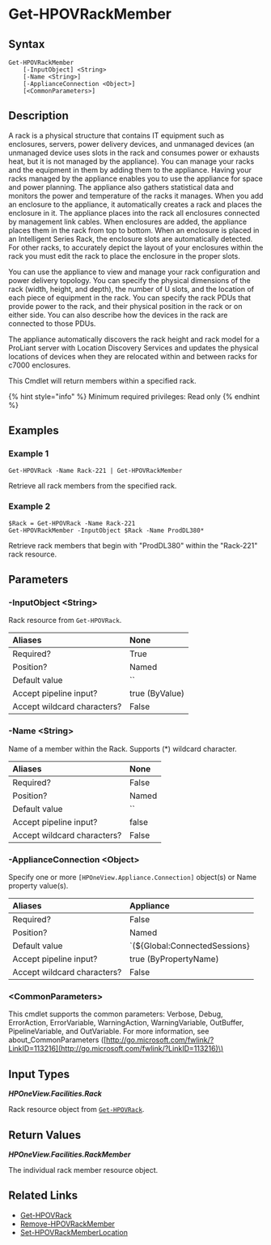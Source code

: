 ﻿---
description: Get a member device from a defined Rack.
---

# Get-HPOVRackMember

## Syntax

```text
Get-HPOVRackMember
    [-InputObject] <String>
    [-Name <String>]
    [-ApplianceConnection <Object>]
    [<CommonParameters>]
```

## Description

A rack is a physical structure that contains IT equipment such as enclosures, servers, power delivery devices, and unmanaged devices (an unmanaged device uses slots in the rack and consumes power or exhausts heat, but it is not managed by the appliance). You can manage your racks and the equipment in them by adding them to the appliance. Having your racks managed by the appliance enables you to use the appliance for space and power planning. The appliance also gathers statistical data and monitors the power and temperature of the racks it manages. When you add an enclosure to the appliance, it automatically creates a rack and places the enclosure in it. The appliance places into the rack all enclosures connected by management link cables. When enclosures are added, the appliance places them in the rack from top to bottom. When an enclosure is placed in an Intelligent Series Rack, the enclosure slots are automatically detected. For other racks, to accurately depict the layout of your enclosures within the rack you must edit the rack to place the enclosure in the proper slots.

You can use the appliance to view and manage your rack configuration and power delivery topology. You can specify the physical dimensions of the rack (width, height, and depth), the number of U slots, and the location of each piece of equipment in the rack. You can specify the rack PDUs that provide power to the rack, and their physical position in the rack or on either side. You can also describe how the devices in the rack are connected to those PDUs.

The appliance automatically discovers the rack height and rack model for a ProLiant server with Location Discovery Services and updates the physical locations of devices when they are relocated within and between racks for c7000 enclosures.

This Cmdlet will return members within a specified rack.

{% hint style="info" %}
Minimum required privileges: Read only
{% endhint %}

## Examples

###  Example 1 

```text
Get-HPOVRack -Name Rack-221 | Get-HPOVRackMember
```

Retrieve all rack members from the specified rack.

###  Example 2 

```text
$Rack = Get-HPOVRack -Name Rack-221
Get-HPOVRackMember -InputObject $Rack -Name ProdDL380*
```

Retrieve rack members that begin with "ProdDL380" within the "Rack-221" rack resource.

## Parameters

### -InputObject &lt;String&gt;

Rack resource from `Get-HPOVRack`.

| Aliases | None |
| :--- | :--- |
| Required? | True |
| Position? | Named |
| Default value | `` |
| Accept pipeline input? | true (ByValue) |
| Accept wildcard characters? | False |

### -Name &lt;String&gt;

Name of a member within the Rack.  Supports (*) wildcard character.

| Aliases | None |
| :--- | :--- |
| Required? | False |
| Position? | Named |
| Default value | `` |
| Accept pipeline input? | false |
| Accept wildcard characters? | False |

### -ApplianceConnection &lt;Object&gt;

Specify one or more `[HPOneView.Appliance.Connection]` object(s) or Name property value(s).

| Aliases | Appliance |
| :--- | :--- |
| Required? | False |
| Position? | Named |
| Default value | `(${Global:ConnectedSessions} | ? Default)` |
| Accept pipeline input? | true (ByPropertyName) |
| Accept wildcard characters? | False |

### &lt;CommonParameters&gt;

This cmdlet supports the common parameters: Verbose, Debug, ErrorAction, ErrorVariable, WarningAction, WarningVariable, OutBuffer, PipelineVariable, and OutVariable. For more information, see about\_CommonParameters \([http://go.microsoft.com/fwlink/?LinkID=113216](http://go.microsoft.com/fwlink/?LinkID=113216)\)

## Input Types

_**HPOneView.Facilities.Rack**_

Rack resource object from [`Get-HPOVRack`](get-hpovrack.md).

## Return Values

_**HPOneView.Facilities.RackMember**_

The individual rack member resource object.

## Related Links

* [Get-HPOVRack](get-hpovrack.md)
* [Remove-HPOVRackMember](remove-hpovrackmember.md)
* [Set-HPOVRackMemberLocation](set-hpovrackmemberlocation.md)
